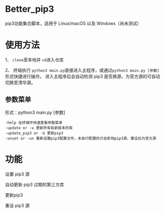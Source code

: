 # Better_pip3

pip3功能集合脚本，适用于 Linux/macOS 以及 Windows（尚未测试）

# 使用方法

1、 `clone`至本地并 `cd`进入仓库

2、 终端执行 `python3 main.py`直接进入主程序，或通过`python3 main.py [参数]`形式快捷进行操作。 进入主程序后会自动检测 pip3 是否换源，为官方源的可自动切换至清华源。

## 参数菜单

形式：python3 main.py [参数]

```
-help 在终端中快速查看参数菜单
-update or -u 更新所有有新版本的库
-update_pip3 or -U 更新pip3
-unset or -un 重新设置pip3配置文件，未自行配置的只会影响pip3源，重设后为官方源
```

# 功能

设置 pip3 源

自动更新 pip3 过期的第三方库

更新pip3

重设 pip3 源
